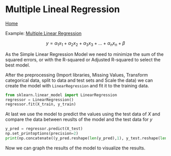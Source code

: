 # Multiple Lineal Regression

[Home](https://github.com/JorgeToT/Machine-Learning-Python-R)

Example: [Multiple Linear Regression](multiple_linear_regression.ipynb)

$$y=\alpha_1 x_1+\alpha_2 x_2+\alpha_3 x_3+...+\alpha_nx_n+\beta$$

As the Simple Linear Regression Model we need to minimize the sum of the squared errors, or with the R-squared or Adjusted R-squared to select the best model.

After the preprocessing (Import libraries, Missing Values, Transform categorical data, split to data and test sets and Scale the data) we can create the model with `LinearRegression` and fit it to the training data.

```python
from sklearn.linear_model import LinearRegression
regressor = LinearRegression()
regressor.fit(X_train, y_train)
```

At last we use the model to predict the values using the test data of $X$ and compare the data between reuslts of the model and the test data for $y$

```python
y_pred = regressor.predict(X_test)
np.set_printoptions(precision=2)
print(np.concatenate((y_pred.reshape(len(y_pred),1), y_test.reshape(len(y_test),1)),1))
```

Now we can graph the results of the model to visualize the results.